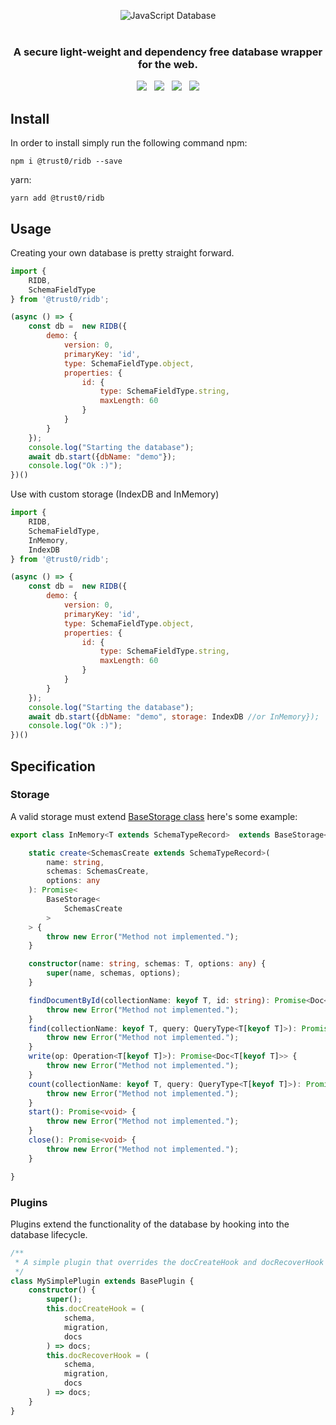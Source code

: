 <p align="center">
  <img src="https://cdn.jsdelivr.net/gh/trust0-project/ridb@latest/docs/logo.svg" alt="JavaScript Database" />
  <br />
  <br />
  <h3 align="center">A secure light-weight and dependency free database wrapper for the web.</h3>
</p>


<p align="center">
    <a href="https://github.com/trust0-project/RIDB/releases"><img src="https://img.shields.io/github/v/release/trust0-project/ridb?color=%23ff00a0&include_prereleases&label=version&sort=semver&style=flat-square"></a>
    &nbsp;
    <a href="#"><img src="https://img.shields.io/npm/types/rxdb?style=flat-square"></a>
    &nbsp;
    <a href="https://raw.githubusercontent.com/trust0-project/RIDB/refs/heads/main/LICENSE"><img src="https://img.shields.io/github/license/trust0-project/ridb?style=flat-square"></a>
    &nbsp;
    <a href="https://www.npmjs.com/package/@trust0/ridb"><img src="https://img.shields.io/npm/dm/@trust0/ridb?color=c63a3b&style=flat-square"></a>   
</p>



## Install
In order to install simply run the following command
npm:
``` 
npm i @trust0/ridb --save
```

yarn:

``` 
yarn add @trust0/ridb
```

## Usage
Creating your own database is pretty straight forward.

```javascript
import {
    RIDB,
    SchemaFieldType
} from '@trust0/ridb';

(async () => {
    const db =  new RIDB({
        demo: {
            version: 0,
            primaryKey: 'id',
            type: SchemaFieldType.object,
            properties: {
                id: {
                    type: SchemaFieldType.string,
                    maxLength: 60
                }
            }
        }
    });
    console.log("Starting the database");
    await db.start({dbName: "demo"});
    console.log("Ok :)");
})()
```

Use with custom storage (IndexDB and InMemory)

```javascript
import {
    RIDB,
    SchemaFieldType,
    InMemory,
    IndexDB
} from '@trust0/ridb';

(async () => {
    const db =  new RIDB({
        demo: {
            version: 0,
            primaryKey: 'id',
            type: SchemaFieldType.object,
            properties: {
                id: {
                    type: SchemaFieldType.string,
                    maxLength: 60
                }
            }
        }
    });
    console.log("Starting the database");
    await db.start({dbName: "demo", storage: IndexDB //or InMemory});
    console.log("Ok :)");
})()
```

## Specification

### Storage
A valid storage must extend [BaseStorage class](https://github.com/trust0-project/RIDB/blob/main/docs/namespaces/RIDBTypes/classes/BaseStorage.md)
here's some example:

```typescript
export class InMemory<T extends SchemaTypeRecord>  extends BaseStorage<T> {

    static create<SchemasCreate extends SchemaTypeRecord>(
        name: string,
        schemas: SchemasCreate,
        options: any
    ): Promise<
        BaseStorage<
            SchemasCreate
        >
    > {
        throw new Error("Method not implemented.");
    }

    constructor(name: string, schemas: T, options: any) {
        super(name, schemas, options);
    }

    findDocumentById(collectionName: keyof T, id: string): Promise<Doc<T[keyof T]> | null> {
        throw new Error("Method not implemented.");
    }
    find(collectionName: keyof T, query: QueryType<T[keyof T]>): Promise<Doc<T[keyof T]>[]> {
        throw new Error("Method not implemented.");
    }
    write(op: Operation<T[keyof T]>): Promise<Doc<T[keyof T]>> {
        throw new Error("Method not implemented.");
    }
    count(collectionName: keyof T, query: QueryType<T[keyof T]>): Promise<number> {
        throw new Error("Method not implemented.");
    }
    start(): Promise<void> {
        throw new Error("Method not implemented.");
    }
    close(): Promise<void> {
        throw new Error("Method not implemented.");
    }

}
```

### Plugins
Plugins extend the functionality of the database by hooking into the database lifecycle.

```typescript
/**
 * A simple plugin that overrides the docCreateHook and docRecoverHook methods.
 */
class MySimplePlugin extends BasePlugin {
    constructor() {
        super();
        this.docCreateHook = (
            schema,
            migration,
            docs
        ) => docs;
        this.docRecoverHook = (
            schema,
            migration,
            docs
        ) => docs;
    }
}
```